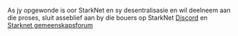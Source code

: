 As jy opgewonde is oor StarkNet en sy desentralisasie en wil deelneem aan die proses, sluit asseblief aan by die bouers op StarkNet [Discord](https://starknet.io/discord) en [Starknet gemeenskapsforum](https://community.starknet.io/)